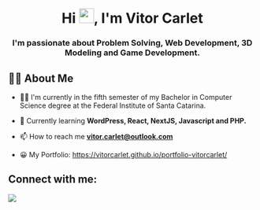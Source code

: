 

<h1 align="center">Hi <img src="https://raw.githubusercontent.com/MartinHeinz/MartinHeinz/master/wave.gif" width="30px">, I'm Vitor Carlet <p style="font-size:18px"> </p></h1>
<h3 align="center">I'm passionate about Problem Solving, Web Development, 3D Modeling and Game Development.</h3>


## 🙋‍♂️ About Me

- 👨‍🎓 I'm currently in the fifth semester of my Bachelor in Computer Science degree at the Federal Institute of Santa Catarina.

- 🌱 Currently learning **WordPress, React, NextJS, Javascript and PHP.**

- 📫 How to reach me **vitor.carlet@outlook.com**

- 😀 My Portfolio: https://vitorcarlet.github.io/portfolio-vitorcarlet/
## Connect with me:
<p align="left">

<a href = "https://www.linkedin.com/in/vitor-carlet/"><img src="https://img.icons8.com/fluent/48/000000/linkedin.png"/></a>



</p>
